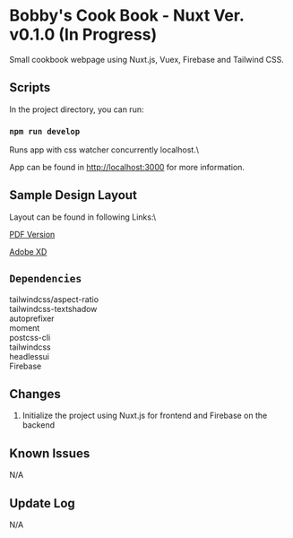 # Bobby's Cook Book - Nuxt Ver. v0.1.0 (In Progress)

Small cookbook webpage using Nuxt.js, Vuex, Firebase and Tailwind CSS.

## Scripts

In the project directory, you can run:

### `npm run develop`

Runs app with css watcher concurrently localhost.\

App can be found in [http://localhost:3000](http://localhost:3000) for more information.

## Sample Design Layout

Layout can be found in following Links:\

[PDF Version](https://drive.google.com/file/d/1HIL0IOkn7GSX_48taIbAhtnk6SjPYrId/view?usp=sharing)

[Adobe XD](https://xd.adobe.com/view/97f6bf09-b82c-415d-afbd-d3ae0694106a-c2a5/)

## `Dependencies`

tailwindcss/aspect-ratio\
tailwindcss-textshadow\
autoprefixer\
moment\
postcss-cli\
tailwindcss\
headlessui\
Firebase

## Changes

1. Initialize the project using Nuxt.js for frontend and Firebase on the backend

## Known Issues

N/A

## Update Log

N/A
